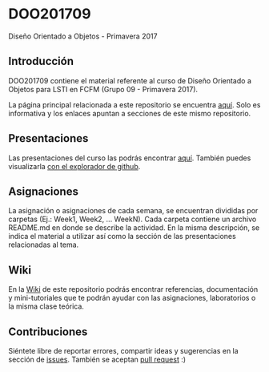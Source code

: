 # DOO201709

Diseño Orientado a Objetos - Primavera 2017

## Introducción

DOO201709 contiene el material referente al curso de Diseño Orientado a Objetos para LSTI en FCFM (Grupo 09 - Primavera 2017). 

La página principal relacionada a este repositorio se encuentra [aquí](http://migsalazar.com/DOO201709/). Solo es informativa y los enlaces apuntan a secciones de este mismo repositorio.

## Presentaciones

Las presentaciones del curso las podrás encontrar [aquí](http://migsalazar.com/DOO201709/slides/). También puedes visualizarla [con el explorador de github](https://github.com/migsalazar/DOO201709/tree/master/docs/slides/lessons).

## Asignaciones

La asignación o asignaciones de cada semana, se encuentran divididas por carpetas (Ej.: Week1, Week2, ... WeekN). Cada carpeta contiene un archivo README.md en donde se describe la actividad. En la misma descripción, se indica el material a utilizar así como la sección de las presentaciones relacionadas al tema.

## Wiki

En la [Wiki](https://github.com/migsalazar/DOO201709/wiki) de este repositorio podrás encontrar referencias, documentación y mini-tutoriales que te podrán ayudar con las asignaciones, laboratorios o la misma clase teórica.

## Contribuciones

Siéntete libre de reportar errores, compartir ideas y sugerencias en la sección de [issues](https://github.com/migsalazar/DOO201709/issues). También se aceptan [pull request](https://github.com/migsalazar/DOO201709/pulls) :)
